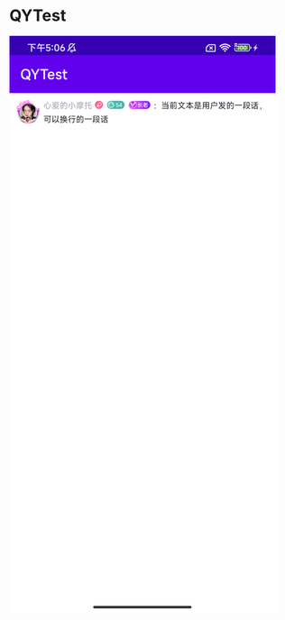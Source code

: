 # QYTest

![img](https://github.com/o0o0oo00/QYTest/blob/main/snapshot/Screenshot_20230321_170659.png)
